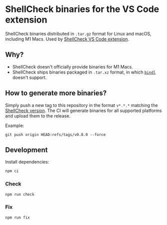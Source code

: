 # ShellCheck binaries for the VS Code extension

ShellCheck binaries distributed in `.tar.gz` format for Linux and macOS, including M1 Macs. Used by [ShellCheck VS Code extension](https://github.com/vscode-shellcheck/vscode-shellcheck).

## Why?

- ShellCheck doesn't officially provide binaries for M1 Macs.
- ShellCheck ships binaries packaged in `.tar.xz` format, in which [`bindl`](https://github.com/felipecrs/bindl/issues/217) doesn't support.

## How to generate more binaries?

Simply push a new tag to this repository in the format `v*.*.*` matching the [ShellCheck version](https://github.com/koalaman/shellcheck/releases). The CI will generate binaries for all supported platforms and upload them to the release.

Example:

```console
git push origin HEAD:refs/tags/v0.8.0 --force
```

## Development

Install dependencies:

```sh
npm ci
```

### Check

```sh
npm run check
```

### Fix

```sh
npm run fix
```
